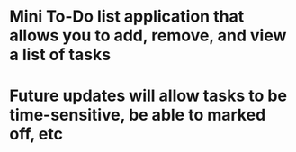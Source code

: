 # Mini To-Do list application that allows you to add, remove, and view a list of tasks
# Future updates will allow tasks to be time-sensitive, be able to marked off, etc

